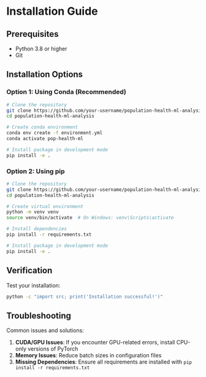 # Installation Guide

## Prerequisites

- Python 3.8 or higher
- Git

## Installation Options

### Option 1: Using Conda (Recommended)

```bash
# Clone the repository
git clone https://github.com/your-username/population-health-ml-analysis.git
cd population-health-ml-analysis

# Create conda environment
conda env create -f environment.yml
conda activate pop-health-ml

# Install package in development mode
pip install -e .
```

### Option 2: Using pip

```bash
# Clone the repository
git clone https://github.com/your-username/population-health-ml-analysis.git
cd population-health-ml-analysis

# Create virtual environment
python -m venv venv
source venv/bin/activate  # On Windows: venv\Scripts\activate

# Install dependencies
pip install -r requirements.txt

# Install package in development mode
pip install -e .
```

## Verification

Test your installation:

```bash
python -c "import src; print('Installation successful!')"
```

## Troubleshooting

Common issues and solutions:

1. **CUDA/GPU Issues**: If you encounter GPU-related errors, install CPU-only versions of PyTorch
2. **Memory Issues**: Reduce batch sizes in configuration files
3. **Missing Dependencies**: Ensure all requirements are installed with `pip install -r requirements.txt`
